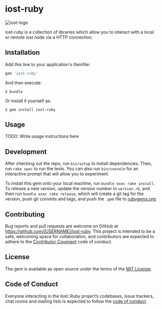 # iost-ruby
![iost-logo](https://user-images.githubusercontent.com/653729/55229201-aa0f2200-525f-11e9-97d1-33684d8a0088.png)

iost-ruby is a collection of libraries which allow you to interact with a local or remote iost node via a HTTP connection.


## Installation

Add this line to your application's Gemfile:

```ruby
gem 'iost-ruby'
```

And then execute:

    $ bundle

Or install it yourself as:

    $ gem install iost-ruby

## Usage

TODO: Write usage instructions here

## Development

After checking out the repo, run `bin/setup` to install dependencies. Then, run `rake spec` to run the tests. You can also run `bin/console` for an interactive prompt that will allow you to experiment.

To install this gem onto your local machine, run `bundle exec rake install`. To release a new version, update the version number in `version.rb`, and then run `bundle exec rake release`, which will create a git tag for the version, push git commits and tags, and push the `.gem` file to [rubygems.org](https://rubygems.org).

## Contributing

Bug reports and pull requests are welcome on GitHub at https://github.com/[USERNAME]/iost-ruby. This project is intended to be a safe, welcoming space for collaboration, and contributors are expected to adhere to the [Contributor Covenant](http://contributor-covenant.org) code of conduct.

## License

The gem is available as open source under the terms of the [MIT License](https://opensource.org/licenses/MIT).

## Code of Conduct

Everyone interacting in the Iost::Ruby project’s codebases, issue trackers, chat rooms and mailing lists is expected to follow the [code of conduct](https://github.com/[USERNAME]/iost-ruby/blob/master/CODE_OF_CONDUCT.md).

